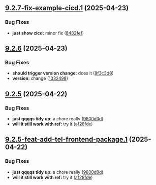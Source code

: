 ## [9.2.7-fix-example-cicd.1](https://github.com/TechnologyEnhancedLearning/GitPageBlazorWASM/compare/v9.2.6...v9.2.7-fix-example-cicd.1) (2025-04-23)


### Bug Fixes

* **just show cicd:** minor fix ([8432fef](https://github.com/TechnologyEnhancedLearning/GitPageBlazorWASM/commit/8432fef07dcd441618cee3f8ff2be7e1a2040226))

## [9.2.6](https://github.com/TechnologyEnhancedLearning/GitPageBlazorWASM/compare/v9.2.5...v9.2.6) (2025-04-23)


### Bug Fixes

* **should trigger version change:** does it ([8f3c3d8](https://github.com/TechnologyEnhancedLearning/GitPageBlazorWASM/commit/8f3c3d8715f9fee1265cc2ba543bfad3de642484))
* **version:** change ([1332498](https://github.com/TechnologyEnhancedLearning/GitPageBlazorWASM/commit/13324984f5ec20040032a0dd6848293c9b0f909c))

## [9.2.5](https://github.com/TechnologyEnhancedLearning/GitPageBlazorWASM/compare/v9.2.4...v9.2.5) (2025-04-22)


### Bug Fixes

* **just qqqqs tidy up:** a chore really ([9800d0d](https://github.com/TechnologyEnhancedLearning/GitPageBlazorWASM/commit/9800d0dcbda4fd175fe3931d811d1d9e4d7f69af))
* **will it still work with ref:** try it ([af28fde](https://github.com/TechnologyEnhancedLearning/GitPageBlazorWASM/commit/af28fde2ca18d74c1dd83eab5dd5995853f03020))

## [9.2.5-feat-add-tel-frontend-package.1](https://github.com/TechnologyEnhancedLearning/GitPageBlazorWASM/compare/v9.2.4...v9.2.5-feat-add-tel-frontend-package.1) (2025-04-22)


### Bug Fixes

* **just qqqqs tidy up:** a chore really ([9800d0d](https://github.com/TechnologyEnhancedLearning/GitPageBlazorWASM/commit/9800d0dcbda4fd175fe3931d811d1d9e4d7f69af))
* **will it still work with ref:** try it ([af28fde](https://github.com/TechnologyEnhancedLearning/GitPageBlazorWASM/commit/af28fde2ca18d74c1dd83eab5dd5995853f03020))
